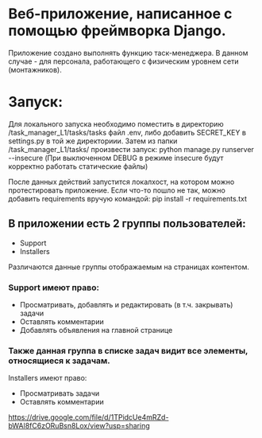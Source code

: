 # Веб-приложение, написанное с помощью фреймворка Django.
Приложение создано выполнять функцию таск-менеджера. В данном случае - для персонала, работающего с физическим уровнем сети (монтажников).


# Запуск:
Для локального запуска необходимо поместить в директорию /task_manager_L1/tasks/tasks файл .env, либо добавить SECRET_KEY в settings.py в той же директориии.
Затем из папки /task_manager_L1/tasks/ произвести запуск:
python manage.py runserver --insecure (При выключенном DEBUG в режиме insecure будут корректно работать статические файлы)

После данных действий запустится локалхост, на котором можно протестировать приложение.
Если что-то пошло не так, можно добавить requirements вручую командой:  pip install -r requirements.txt    

## В приложении есть 2 группы пользователей:
- Support
- Installers

Различаются данные группы отображаемым на страницах контентом.
### Support имеют право:
- Просматривать, добавлять и редактировать (в т.ч. закрывать) задачи
- Оставлять комментарии
- Добавлять объявления на главной странице
### Также данная группа в списке задач видит все элементы, относящиеся к задачам.

Installers имеют право:
- Просматривать задачи
- Оставлять комментарии


https://drive.google.com/file/d/1TPidcUe4mRZd-bWAl8fC6zORuBsn8Lox/view?usp=sharing
